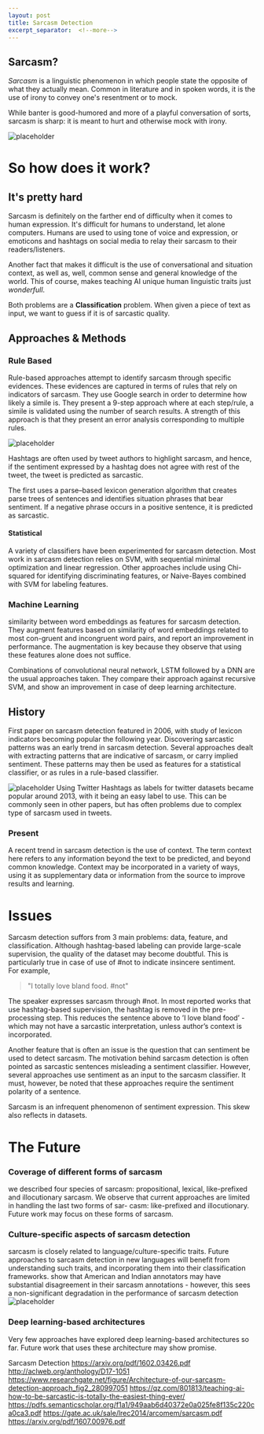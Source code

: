 ```yaml
---
layout: post
title: Sarcasm Detection
excerpt_separator:  <!--more-->
---
```


## Sarcasm?

<em>Sarcasm</em> is a linguistic phenomenon in which people state  the opposite of what they actually mean. Common in literature and in spoken words, it is the use of irony to convey one's resentment or to mock. 

While banter is good-humored and more of a playful conversation of sorts, sarcasm is sharp: it is meant to hurt and otherwise mock with irony.

![placeholder](https://blogs.nvidia.com/wp-content/uploads/2018/01/twitter-taggedsarcasm2.png)

# So how does it work?

## It's pretty hard

Sarcasm is definitely on the farther end of difficulty when it comes to human expression. It's difficult for humans to understand, let alone computers. Humans are used to using tone of voice and expression, or emoticons and hashtags on social media to relay their sarcasm to their readers/listeners. 

Another fact that makes it difficult is the use of conversational and situation context, as well as, well, common sense and general knowledge of the world. This of course, makes teaching AI unique human linguistic traits just <em> wonderfull</em>. 

Both problems are a <strong>Classification</strong> problem. When given a piece of text as input, we want to guess if it is of sarcastic quality. 

## Approaches & Methods

### Rule Based
Rule-based approaches attempt to identify sarcasm through specific evidences. These evidences are captured in terms of rules that rely on indicators of sarcasm. They  use  Google  search  in  order  to  determine  how  likely  a simile is. They present a 9-step approach where at each step/rule, a simile is validated using the number of search results. A strength of this approach is that they present an
error analysis corresponding to multiple rules.

![placeholder](https://image.slidesharecdn.com/cs626-sarcasmandthwarting-nov13-131115101715-phpapp02/95/sarcasm-thwarting-in-sentiment-analysis-iitbombay-30-638.jpg?cb=1384510712)

 Hashtags are often used by  tweet  authors  to  highlight  sarcasm,  and  hence,  if  the  sentiment  expressed  by  a
hashtag does not agree with rest of the tweet, the tweet is predicted as sarcastic.  

The first uses a parse–based lexicon generation algorithm that creates parse trees of sentences and identifies situation phrases that bear sentiment. If a negative phrase occurs in a positive sentence, it is predicted as sarcastic. 

#### Statistical
A variety of classifiers have been experimented for sarcasm
detection. Most work in sarcasm detection relies on SVM, with sequential minimal optimization and linear regression. Other approaches include using Chi-squared for identifying discriminating features, or Naive-Bayes combined with SVM for labeling features. 

### Machine Learning
similarity between word embeddings as features for sarcasm detection.
They augment features based on similarity of word embeddings related to most con-gruent and incongruent word pairs, and report an improvement in performance. The augmentation is key because they observe that using these features alone does not suffice.

Combinations of convolutional neural network,
LSTM followed by a DNN are the usual approaches taken. They compare their approach against recursive SVM, and show an improvement in case of deep learning architecture.

## History
First paper on sarcasm detection featured in 2006, with study of lexicon indicators becoming popular the following year. 
Discovering sarcastic patterns was an early trend in sarcasm detection. Several approaches dealt with extracting patterns that are indicative of sarcasm, or carry implied sentiment. These patterns may then be used as features for a statistical classifier, or as rules in a rule-based classifier.

![placeholder](https://qph.fs.quoracdn.net/main-qimg-a6aeed99e114164f365212053447cfb7-c)
Using Twitter Hashtags as labels for twitter datasets became popular around 2013, with it being an easy label to use. This can be commonly seen in other papers, but has often problems due to complex type of sarcasm used in tweets.

### Present
A recent trend in sarcasm detection is the use of context. The term context here refers to any information beyond the text to be predicted, and beyond common knowledge. Context may be incorporated in a variety of ways, using it as supplementary data or information from the source to improve results and learning.

# Issues
Sarcasm detection suffors from 3 main problems: data, feature, and classification. Although hashtag-based labeling can provide large-scale supervision, the quality of the dataset may become doubtful. This is particularly true in case of use of #not to indicate insincere sentiment.  
For example, 

> "I totally love bland food. #not"
 

The speaker expresses sarcasm through #not. In most reported works that use hashtag-based supervision, the hashtag is removed in the pre-processing step. This reduces the sentence above to 
’I love bland food’ - which may not have a sarcastic interpretation, unless author’s context is incorporated.

Another feature that is often an issue is the question that can sentiment be used to detect sarcasm. The motivation behind sarcasm detection is often pointed as sarcastic sentences misleading a sentiment classifier. However, several approaches use sentiment as an input to the sarcasm classifier. It must, however, be noted that these approaches require the sentiment polarity of a sentence.

Sarcasm is an infrequent phenomenon of sentiment expression. This skew also reflects in datasets.

# The Future

### Coverage of different forms of sarcasm
 we described four species of sarcasm: propositional, lexical, like-prefixed and illocutionary sarcasm. We observe that current approaches are limited in handling the last two forms of sar-
casm:  like-prefixed  and  illocutionary.  Future  work  may  focus  on  these  forms  of sarcasm.

### Culture-specific aspects of sarcasm detection
sarcasm is closely related to language/culture-specific traits. Future approaches to sarcasm detection in new languages will benefit from understanding such traits, and  incorporating  them  into  their  classification  frameworks. show that American and Indian annotators may have substantial disagreement in their sarcasm annotations - however, this sees a non-significant degradation in the
performance of sarcasm detection
![placeholder](https://sg.malverninternational.com/wp-content/uploads/2017/01/languages.png)

### Deep learning-based architectures
Very few approaches have explored deep learning-based architectures so far. Future work that uses these architecture may show promise.

Sarcasm Detection
https://arxiv.org/pdf/1602.03426.pdf
http://aclweb.org/anthology/D17-1051
https://www.researchgate.net/figure/Architecture-of-our-sarcasm-detection-approach_fig2_280997051
https://qz.com/801813/teaching-ai-how-to-be-sarcastic-is-totally-the-easiest-thing-ever/
https://pdfs.semanticscholar.org/f1a1/949aab6d40372e0a025fe8f135c220ca0ca3.pdf
https://gate.ac.uk/sale/lrec2014/arcomem/sarcasm.pdf
https://arxiv.org/pdf/1607.00976.pdf
